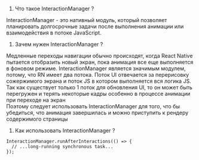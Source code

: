1. Что такое InteractionManager ?

InteractionManager - это нативный модуль, который позволяет планировать долгосрочные задачи после выполнения анимации или взаимодействия в потоке JavaScript.

1. Зачем нужен InteractionManager ?

Медленные переходы навигации обычно происходят, когда React Native пытается отобразить новый экран, пока анимация все еще выполняется в фоновом режиме.
InteractionManager является значимым модулем, потому, что RN имеет два потока.
Поток UI отвечается за перерисовку сожержимого экрана и поток JS в котором выполняется вся логика JS.
Так как существует только 1 поток для обновления UI, то он может быть перегружен и терять некоторые кадры особенно в процессе анимации при переходе на экран  
Поэтому следует использовать InteractionManager для того, что бы убедиться, что анимация завершилась и можно приступить к рендеру содержимого страницы

1. Как использовать InteractionManager ?

```
InteractionManager.runAfterInteractions(() => {
  // ...long-running synchronous task...
});
``` 